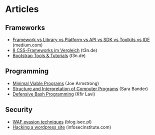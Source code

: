 # Articles

## Frameworks

- [Framework vs Library vs Platform vs API vs SDK vs Toolkits vs IDE](https://medium.com/@shashvatshukla/framework-vs-library-vs-platform-vs-api-vs-sdk-vs-toolkits-vs-ide-50a9473999db) (medium.com)
- [8 CSS-Frameworks im Vergleich](https://t3n.de/news/css-frameworks-vergleich-2-756574/) (t3n.de)
- [Bootstrap Tools & Tutorials](https://t3n.de/news/websites-bootstrap-uebersicht-1066738/) (t3n.de)

## Programming

- [Minimal Viable Programs](https://joearms.github.io/#2014-06-25%20Minimal%20Viable%20Programs) (Joe Armstrong)
- [Structure and Interpretation of Computer Programs](http://sarabander.github.io/sicp/) (Sara Bander)
- [Defensive Bash Programming](https://kfirlavi.herokuapp.com/blog/2012/11/14/defensive-bash-programming/) (Kfir Lavi)

## Security

- [WAF evasion techniques](https://blog.isec.pl/waf-evasion-techniques/) (blog.isec.pl)
- [Hacking a wordpress site](https://resources.infosecinstitute.com/topic/hacking-a-wordpress-site/) (infosecinstitute.com)
